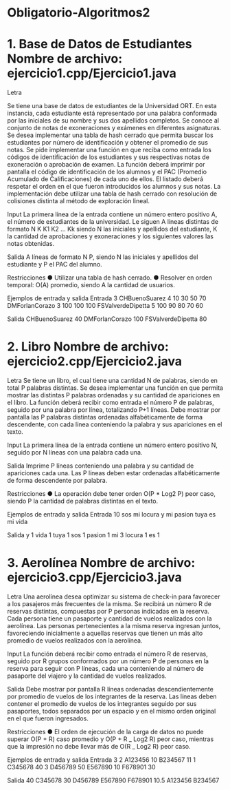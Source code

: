 # Obligatorio-Algoritmos2

# 1. Base de Datos de Estudiantes Nombre de archivo: ejercicio1.cpp/Ejercicio1.java

Letra

Se tiene una base de datos de estudiantes de la Universidad ORT. En esta instancia, cada estudiante está representado por una palabra conformada por las iniciales de su nombre y sus dos apellidos completos. Se conoce al conjunto de notas de exoneraciones y exámenes en diferentes asignaturas. Se desea implementar una tabla de hash cerrado que permita buscar los estudiantes por número de identificación y obtener el promedio de sus notas.
Se pide implementar una función en que reciba como entrada los códigos de identificación de los estudiantes y sus respectivas notas de exoneración o aprobación de examen. La función deberá imprimir por pantalla el código de identificación de los alumnos y el PAC (Promedio Acumulado de Calificaciones) de cada uno de ellos. El listado deberá respetar el orden en el que fueron introducidos los alumnos y sus notas. La implementación debe utilizar una tabla de hash cerrado con resolución de colisiones distinta al método de exploración lineal.

Input
La primera línea de la entrada contiene un número entero positivo A, el número de estudiantes de la universidad. Le siguen A líneas distintas de formato N K K1 K2 ... Kk siendo N las iniciales y apellidos del estudiante, K la cantidad de aprobaciones y exoneraciones y los siguientes valores las notas obtenidas.

Salida
A líneas de formato N P, siendo N las iniciales y apellidos del estudiante y P el PAC del alumno.

Restricciones
● Utilizar una tabla de hash cerrado.
● Resolver en orden temporal: O(A) promedio, siendo A la cantidad de
usuarios.

Ejemplos de entrada y salida
Entrada
3
CHBuenoSuarez 4 10 30 50 70
DMForlanCorazo 3 100 100 100
FSValverdeDipetta 5 100 90 80 70 60

Salida
CHBuenoSuarez 40
DMForlanCorazo 100
FSValverdeDipetta 80

# 2. Libro Nombre de archivo: ejercicio2.cpp/Ejercicio2.java

Letra
Se tiene un libro, el cual tiene una cantidad N de palabras, siendo en total P palabras distintas. Se desea implementar una función en que permita mostrar las distintas P palabras ordenadas y su cantidad de apariciones en el libro.
La función deberá recibir como entrada el número P de palabras, seguido por una palabra por línea, totalizando P+1 líneas. Debe mostrar por pantalla las P palabras distintas ordenadas alfabéticamente de forma descendente, con cada línea conteniendo la palabra y sus apariciones en el texto.

Input
La primera línea de la entrada contiene un número entero positivo N, seguido por N líneas con una palabra cada una.

Salida
Imprime P líneas conteniendo una palabra y su cantidad de apariciones cada una. Las P líneas deben estar ordenadas alfabéticamente de forma descendente por palabra.

Restricciones
● La operación debe tener orden O(P \* Log2 P) peor caso, siendo P la cantidad de palabras distintas en el texto.

Ejemplos de entrada y salida
Entrada
10
sos
mi
locura
y
mi
pasion
tuya
es
mi
vida

Salida
y 1
vida 1
tuya 1
sos 1
pasion 1
mi 3
locura 1
es 1

# 3. Aerolínea Nombre de archivo: ejercicio3.cpp/Ejercicio3.java

Letra
Una aerolínea desea optimizar su sistema de check-in para favorecer a los pasajeros más frecuentes de la misma. Se recibirá un número R de reservas distintas, compuestas por P personas indicadas en la reserva. Cada persona tiene un pasaporte y cantidad de vuelos realizados con la aerolínea. Las personas pertenecientes a la misma reserva ingresan juntos, favoreciendo inicialmente a aquellas reservas que tienen un más alto promedio de vuelos realizados con la aerolínea.

Input
La función deberá recibir como entrada el número R de reservas, seguido por R grupos conformados por un número P de personas en la reserva para seguir con P líneas, cada una conteniendo al número de pasaporte del viajero y la cantidad de vuelos realizados.

Salida
Debe mostrar por pantalla R líneas ordenadas descendientemente por promedio de vuelos de los integrantes de la reserva. Las líneas deben contener el promedio de vuelos de los integrantes seguido por sus pasaportes, todos separados por un espacio y en el mismo orden original en el que fueron ingresados.

Restricciones
● El orden de ejecución de la carga de datos no puede superar O(P + R) caso promedio y O(P + R _ Log2 R) peor caso, mientras que la impresión no debe llevar más de O(R _ Log2 R) peor caso.

Ejemplos de entrada y salida
Entrada
3
2
A123456 10
B234567 11
1
C345678 40
3
D456789 50
E567890 10
F678901 30

Salida
40 C345678
30 D456789 E567890 F678901
10.5 A123456 B234567
